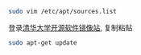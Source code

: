```bash
sudo vim /etc/apt/sources.list
```

登录[清华大学开源软件镜像站](https://mirrors.tuna.tsinghua.edu.cn/help/ubuntu/), 复制粘贴

```bash
sudo apt-get update
```

